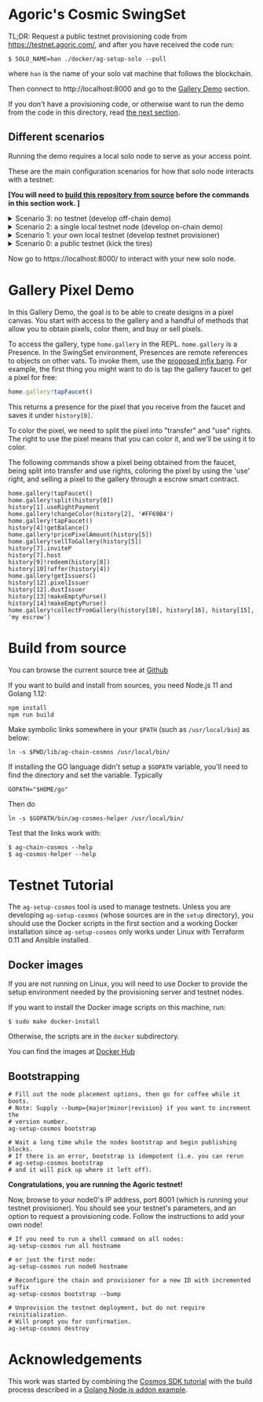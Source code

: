 # Agoric's Cosmic SwingSet

TL;DR: Request a public testnet provisioning code from https://testnet.agoric.com/, and
after you have received the code run:

```
$ SOLO_NAME=han ./docker/ag-setup-solo --pull
```

where `han` is the name of your solo vat machine that follows the blockchain.

Then connect to http://localhost:8000 and go to the [Gallery Demo](#gallery-pixel-demo) section.

If you don't have a provisioning code, or otherwise want to run the demo from the code in this directory,
read [the next section](#different-scenarios).

## Different scenarios

Running the demo requires a local solo node to serve as your access point.

These are the main
configuration scenarios for how that solo node interacts with a testnet:

**[You will need to [build this repository from source](#build-from-source) before the commands in this section work.
]**

<details>
  <summary>Scenario 3: no testnet (develop off-chain demo)</summary>

  Test the demo code without interacting with a blockchain.

  Run:
  ```
  $ make scenario3-setup
  $ make scenario3-run-client
  ```

  The `lib/ag-solo/vats/` directory contains the source code for all the Vats
created in the solo vat-machine. The actual filenames are enumerated in
`lib/ag-solo/init-basedir.js`, so if you add a new Vat, be sure to add it to
`init-basedir.js` too.

The objects added to `home` are created in `lib/ag-solo/vats/bootstrap.js`.

The REPL handler is in `lib/ag-solo/vats/vat-http.js`.

The HTML frontend code is pure JS/DOM (no additional libraries yet), in
`lib/ag-solo/html/index.html` and `lib/ag-solo/html/main.js`.

</details>
<details>
  <summary>Scenario 2: a single local testnet node (develop on-chain demo)</summary>

  Before using this scenario, you should test your off-chain code under Scenario 3.

  Run:
  ```
  $ make scenario2-setup
  $ make scenario2-run-chain
  ```
  Wait about 5 seconds for the chain to produce its first block, then switch to another terminal:
  ```
  $ make scenario2-run-client
  ```
  
</details>
<details>
  <summary>Scenario 1: your own local testnet (develop testnet provisioner)</summary>

  This scenario is only useful for moving toward deploying the local source code as a new testnet.  Before using this scenario, you should test your on-chain code under Scenario 2.
  
  ```
  make scenario1-setup
  make scenario1-run-chain
  ```

  Wait until the bootstrap produces a provisioning server URL and visit it.  Then run in another terminal:

  ```
  make scenario1-run-client
  ```

  See [Testnet Tutorial](#testnet-tutorial) for more guidance.
</details>
<details>
  <summary>Scenario 0: a public testnet (kick the tires)</summary>

  To run the solo node using the current directory's source code against a public testnet, use:
  ```
  $ make scenario0-setup
  $ make scenario0-run-client
  ```

  Alternatively, running the solo node from a Docker image and no local source code is described in the [top section](#agorics-cosmic-swingset).  
</details>

Now go to https://localhost:8000/ to interact with your new solo node.

# Gallery Pixel Demo

In this Gallery Demo, the goal is to be able to create designs in a
pixel canvas. You start with access to the gallery and a handful of
methods that allow you to obtain pixels, color them, and buy or sell
pixels. 

To access the gallery, type `home.gallery` in the REPL. `home.gallery` is a
Presence. In the SwingSet environment, Presences are remote references to objects on
other vats. To invoke them, use the [proposed infix bang](https://github.com/Agoric/proposal-infix-bang). For example, the
first thing you might want to do is tap the gallery faucet to get a
pixel for free: 

```js
home.gallery!tapFaucet()
```

This returns a presence for the pixel that you receive from the
faucet and saves it under `history[0]`.

To color the pixel, we need to split the pixel into "transfer" and
"use" rights. The right to use the pixel means that you can color it,
and we'll be using it to color. 

The following commands show a pixel being obtained from the faucet,
being split into transfer and use rights, coloring the pixel by
using the 'use' right, and selling a pixel to the gallery through a
escrow smart contract.  

```
home.gallery!tapFaucet()
home.gallery!split(history[0])
history[1].useRightPayment
home.gallery!changeColor(history[2], '#FF69B4')
home.gallery!tapFaucet()
history[4]!getBalance()
home.gallery!pricePixelAmount(history[5])
home.gallery!sellToGallery(history[5])
history[7].inviteP
history[7].host
history[9]!redeem(history[8])
history[10]!offer(history[4])
home.gallery!getIssuers()
history[12].pixelIssuer
history[12].dustIssuer
history[13]!makeEmptyPurse()
history[14]!makeEmptyPurse()
home.gallery!collectFromGallery(history[10], history[16], history[15], 'my escrow')
```

# Build from source

You can browse the current source tree at [Github](https://github.com/Agoric/cosmic-swingset)

If you want to build and install from sources, you need Node.js 11 and Golang 1.12:

```
npm install
npm run build
```

Make symbolic links somewhere in your `$PATH` (such as `/usr/local/bin`) as below: 

```
ln -s $PWD/lib/ag-chain-cosmos /usr/local/bin/
```

If installing the GO language didn't setup a `$GOPATH` variable,
you'll need to find the directory and set the variable. Typically
```
GOPATH="$HOME/go"
```

Then do
```
ln -s $GOPATH/bin/ag-cosmos-helper /usr/local/bin/
```

Test that the links work with:

```
$ ag-chain-cosmos --help
$ ag-cosmos-helper --help
```

# Testnet Tutorial

The `ag-setup-cosmos` tool is used to manage testnets.  Unless you are developing `ag-setup-cosmos` (whose sources are in the `setup` directory), you should use the Docker scripts in the first section and a working Docker installation since `ag-setup-cosmos` only works under Linux with Terraform 0.11 and Ansible installed.

## Docker images

If you are not running on Linux, you will need to use Docker to provide the setup environment needed by the provisioning server and testnet nodes.

If you want to install the Docker image scripts on this machine, run:

```
$ sudo make docker-install
```

Otherwise, the scripts are in the `docker` subdirectory.

You can find the images at [Docker Hub](https://hub.docker.com/r/agoric/cosmic-swingset)

## Bootstrapping

```
# Fill out the node placement options, then go for coffee while it boots.
# Note: Supply --bump={major|minor|revision} if you want to increment the
# version number.
ag-setup-cosmos bootstrap

# Wait a long time while the nodes bootstrap and begin publishing blocks.
# If there is an error, bootstrap is idempotent (i.e. you can rerun
# ag-setup-cosmos bootstrap
# and it will pick up where it left off).
```

**Congratulations, you are running the Agoric testnet!**

Now, browse to your node0's IP address, port 8001 (which is running your testnet provisioner).
You should see your testnet's parameters, and an option to request a provisioning code.  Follow
the instructions to add your own node!

```
# If you need to run a shell command on all nodes:
ag-setup-cosmos run all hostname

# or just the first node:
ag-setup-cosmos run node0 hostname

# Reconfigure the chain and provisioner for a new ID with incremented suffix
ag-setup-cosmos bootstrap --bump

# Unprovision the testnet deployment, but do not require reinitialization.
# Will prompt you for confirmation.
ag-setup-cosmos destroy
```

# Acknowledgements

This work was started by combining the [Cosmos SDK tutorial](https://cosmos.network/docs/tutorial/) with the build process described in a [Golang Node.js addon example](https://github.com/BuildingXwithJS/node-blackfriday-example).

